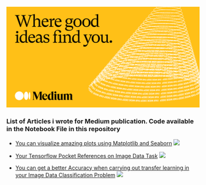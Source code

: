 ![](medium.png)

### List of Articles i wrote for Medium publication. Code available in the Notebook File in this repository


- [You can visualize amazing plots using Matplotlib and Seaborn](https://naiborhujosua.medium.com/looking-at-different-perspectives-when-visualize-data-using-matplotlib-and-seaborn-91d621a0623f)
![](https://github.com/naiborhujosua/Medium_Notes/blob/main/images/viz.png)
 
- [Your Tensorflow Pocket References on Image Data Task](https://medium.com/@naiborhujosua/your-tensorflow-pocket-references-on-image-data-88ff84a5a44d)
![](https://github.com/naiborhujosua/Medium_Notes/blob/main/images/imgtensor.png)

- [You can get a better Accuracy when carrying out transfer learning in your Image Data Classification Problem](https://naiborhujosua.medium.com/you-can-get-a-better-f1-score-when-carrying-out-transfer-learning-in-your-image-data-classification-bc46165766b3)
![](https://github.com/naiborhujosua/Medium_Notes/blob/main/images/imgclass.png)
